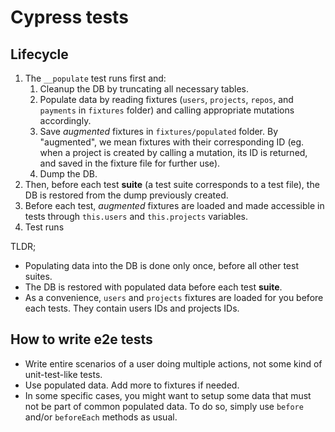 # Cypress tests

## Lifecycle

1. The `__populate` test runs first and:
    1. Cleanup the DB by truncating all necessary tables.
    2. Populate data by reading fixtures (`users`, `projects`, `repos`, and `payments` in `fixtures` folder) and calling
    appropriate mutations accordingly.
    3. Save *augmented* fixtures in `fixtures/populated` folder. By "augmented", we mean fixtures with their corresponding
    ID (eg. when a project is created by calling a mutation, its ID is returned, and saved in the fixture file for further use).
    4. Dump the DB.
2. Then, before each test **suite** (a test suite corresponds to a test file), the DB is restored from the dump previously
created.
3. Before each test, *augmented* fixtures are loaded and made accessible in tests through `this.users` and `this.projects` variables.
4. Test runs

TLDR;

- Populating data into the DB is done only once, before all other test suites.
- The DB is restored with populated data before each test **suite**.
- As a convenience, `users` and `projects` fixtures are loaded for you before each tests. They contain users IDs and projects IDs.

## How to write e2e tests

- Write entire scenarios of a user doing multiple actions, not some kind of unit-test-like tests.
- Use populated data. Add more to fixtures if needed.
- In some specific cases, you might want to setup some data that must not be part of common populated
data. To do so, simply use `before` and/or `beforeEach` methods as usual.
